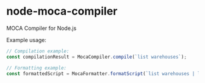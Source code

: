 # node-moca-compiler
MOCA Compiler for Node.js

Example usage:
```typescript
// Compilation example:
const compilationResult = MocaCompiler.compile(`list warehouses`);

// Formatting example:
const formattedScript = MocaFormatter.formatScript(`list warehouses | list areas`);
```